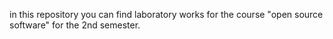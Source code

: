 in this repository you can find laboratory works for the course "open source software" for the 2nd semester.
